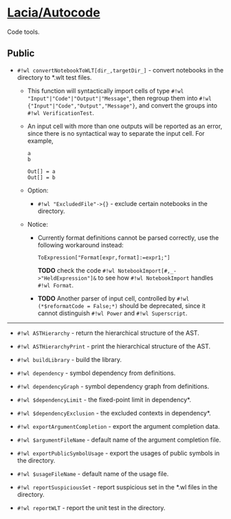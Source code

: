 # [Lacia/Autocode](https://github.com/yuriever/Lacia-Autocode)

Code tools.

## Public

* `#!wl convertNotebookToWLT[dir_,targetDir_]` - convert notebooks in the directory to *.wlt test files.

    * This function will syntactically import cells of type `#!wl "Input"|"Code"|"Output"|"Message"`, then regroup them into `#!wl {"Input"|"Code","Output","Message"}`, and convert the groups into `#!wl VerificationTest`.

    * An input cell with more than one outputs will be reported as an error, since there is no syntactical way to separate the input cell. For example,

        ``` wl
        a
        b
        ```

        ``` wl
        Out[] = a
        Out[] = b
        ```

    * Option:

        * `#!wl "ExcludedFile"->{}` - exclude certain notebooks in the directory.

    * Notice:

        * Currently format definitions cannot be parsed correctly, use the following workaround instead:

            ``` wl
            ToExpression["Format[expr,format]:=expr1;"]
            ```

            **TODO** check the code `#!wl NotebookImport[#,_->"HeldExpression"]&` to see how `#!wl NotebookImport` handles `#!wl Format`.

        * **TODO** Another parser of input cell, controlled by `#!wl (*$reformatCode = False;*)` should be deprecated, since it cannot distinguish `#!wl Power` and `#!wl Superscript`.

---

<!-- AST.wl -->

* `#!wl ASTHierarchy` - return the hierarchical structure of the AST.

* `#!wl ASTHierarchyPrint` - print the hierarchical structure of the AST.

<!-- buildLibrary.wl -->

* `#!wl buildLibrary` - build the library.

<!-- dependency.wl -->

* `#!wl dependency` - symbol dependency from definitions.

* `#!wl dependencyGraph` - symbol dependency graph from definitions.

* `#!wl $dependencyLimit` - the fixed-point limit in dependency*.

* `#!wl $dependencyExclusion` - the excluded contexts in dependency*.

<!-- exportArgumentCompletion.wl -->

* `#!wl exportArgumentCompletion` - export the argument completion data.

* `#!wl $argumentFileName` - default name of the argument completion file.

<!-- exportPublicSymbolUsage.wl -->

* `#!wl exportPublicSymbolUsage` - export the usages of public symbols in the directory.

* `#!wl $usageFileName` - default name of the usage file.

<!-- reportSuspiciousSet.wl -->

* `#!wl reportSuspiciousSet` - report suspicious set in the *.wl files in the directory.

<!-- reportWLT.wl -->

* `#!wl reportWLT` - report the unit test in the directory.
